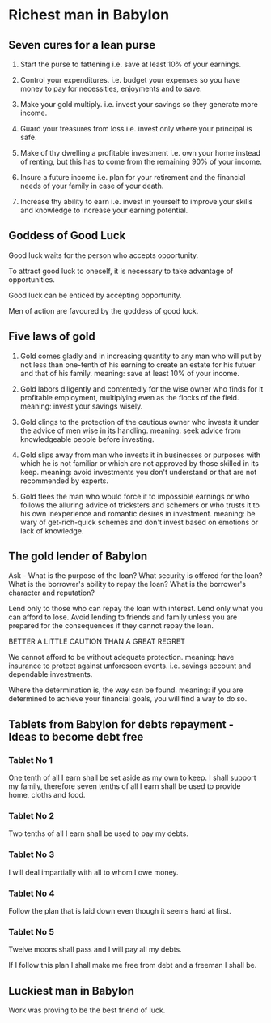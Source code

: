 # Richest man in Babylon

## Seven cures for a lean purse
1. Start the purse to fattening 
    i.e. save at least 10% of your earnings.

2. Control your expenditures. 
    i.e. budget your expenses so you have money to pay for necessities, enjoyments and to save.

3. Make your gold multiply.
    i.e. invest your savings so they generate more income.

4. Guard your treasures from loss 
    i.e. invest only where your principal is safe.

5. Make of thy dwelling a profitable investment 
    i.e. own your home instead of renting, but this has to come from the remaining 90% of your income.

6. Insure a future income
    i.e. plan for your retirement and the financial needs of your family in case of your death.

7. Increase thy ability to earn
    i.e. invest in yourself to improve your skills and knowledge to increase your earning potential.

## Goddess of Good Luck
Good luck waits for the person who accepts opportunity.

To attract good luck to oneself, it is necessary to take advantage of opportunities.

Good luck can be enticed by accepting opportunity.

Men of action are favoured by the goddess of good luck.

## Five laws of gold
1. Gold comes gladly and in increasing quantity to any man who will put by not less than one-tenth of his earning to create 
an estate for his futuer and that of his family.
    meaning: save at least 10% of your income.

2. Gold labors diligently and contentedly for the wise owner who finds for it profitable employment, multiplying even as 
the flocks of the field.
    meaning: invest your savings wisely.

3. Gold clings to the protection of the cautious owner who invests it under the advice of men wise in its handling.
    meaning: seek advice from knowledgeable people before investing.

4. Gold slips away from man who invests it in businesses or purposes with which he is not familiar or which are not approved by
those skilled in its keep.
    meaning: avoid investments you don't understand or that are not recommended by experts.

5. Gold flees the man who would force it to impossible earnings or who follows the alluring advice of tricksters and schemers or who
trusts it to his own inexperience and romantic desires in investment.
    meaning: be wary of get-rich-quick schemes and don't invest based on emotions or lack of knowledge.

## The gold lender of Babylon
Ask - 
What is the purpose of the loan?
What security is offered for the loan?
What is the borrower's ability to repay the loan?
What is the borrower's character and reputation?

Lend only to those who can repay the loan with interest.
Lend only what you can afford to lose.
Avoid lending to friends and family unless you are prepared for the consequences if they cannot repay the loan.

BETTER A LITTLE CAUTION THAN A GREAT REGRET

We cannot afford to be without adequate protection.
    meaning: have insurance to protect against unforeseen events. i.e. savings account and dependable investments.

Where the determination is, the way can be found.
    meaning: if you are determined to achieve your financial goals, you will find a way to do so.

## Tablets from Babylon for debts repayment - Ideas to become debt free

### Tablet No 1
One tenth of all I earn shall be set aside as my own to keep.
I shall support my family, therefore seven tenths of all I earn shall be used to provide home, cloths and food.

### Tablet No 2 
Two tenths of all I earn shall be used to pay my debts.

### Tablet No 3
I will deal impartially with all to whom I owe money.

### Tablet No 4
Follow the plan that is laid down even though it seems hard at first. 

### Tablet No 5 
Twelve moons shall pass and I will pay all my debts. 

If I follow this plan I shall make me free from debt and a freeman I shall be.

## Luckiest man in Babylon
Work was proving to be the best friend of luck.
